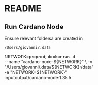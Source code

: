 # README


## Run Cardano Node

Ensure relevant foldersa are created in

`/Users/giovanni/.data`


NETWORK=preprod; docker run -d \
    --name "cardano-node-${NETWORK}" \
    -v "/Users/giovanni/.data/${NETWORK}:/data" \
    -e "NETWORK=${NETWORK}" \
    inputoutput/cardano-node:1.35.5
